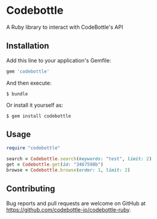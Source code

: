 # Codebottle

A Ruby library to interact with CodeBottle's API

## Installation

Add this line to your application's Gemfile:

```ruby
gem 'codebottle'
```

And then execute:

    $ bundle

Or install it yourself as:

    $ gem install codebottle

## Usage

```ruby
require "codebottle"

search = Codebottle.search(keywords: "test", limit: 2)
get = Codebottle.get(id: "3467598b")
browse = Codebottle.browse(order: 1, limit: 2)
```

## Contributing

Bug reports and pull requests are welcome on GitHub at https://github.com/codebottle-io/codebottle-ruby.


